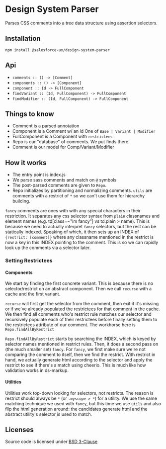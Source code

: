 # Design System Parser

Parses CSS comments into a tree data structure using assertion selectors.

## Installation

`npm install @salesforce-ux/design-system-parser`

## Api

  * `comments :: () -> [Comment]`
  * `components :: () -> [Component]`
  * `component :: Id -> FullComponent`
  * `findVariant :: (Id, FullComponent) -> FullComponent`
  * `findModifier :: (Id, FullComponent) -> FullComponent`

## Things to know
  * Comment is a parsed annotation
  * Component is a Comment w/ an id
    One of `Base | Variant | Modifier`
  * FullComponent is a Component with `restrictees`
  * Repo is our "database" of comments. We put finds there.
  * Comment is our model for Comp/Variant/Modifier

## How it works

  * The entry point is index.js
  * We parse sass comments and match on `@` symbols
  * The post-parsed comments are given to `Repo`.
  * Repo initializes by partitioning and normalizing comments. `utils` are comments with a restrict of `*` so we can't use them for hierarchy building.

  `fancy` comments are ones with with any special characters in their restriction. It separates any css selector syntax from `plain` classnames and element names (e.g. td[class=~"Im fancy"] vs td.plain > name). This is because we need to actually interpret `fancy` selectors, but the rest can be statically indexed. Speaking of which, it then sets up an INDEX of `{restrict: [comment]}` where any classname mentioned in the restrict is now a key in this INDEX pointing to the comment. This is so we can rapidly look up the comments via a selector later.

### Setting Restrictees

#### Components
We start by finding the first concrete variant. This is because there is no selector/restrict on an abstract component. Then we call `recurse` with a cache and the first variant.

`recurse` will first get the selector from the comment, then exit if it's missing or if we've already populated the restrictees for that comment in the cache. We then find all comments who's restrict rule matches our selector and recursively populate each of their restrictees before finally setting them to the restrictees attribute of our comment. The workhorse here is `Repo.findAllByRestrict`

`Repo.findAllByRestrict` starts by searching the INDEX, which is keyed by selector names mentioned in restrict rules. Then, it does a second pass on (the much smaller set) `fancy`. For `fancy`, we first make sure we're not comparing the comment to itself, then we find the restrict. With restrict in hand, we actually generate html according to the selector and apply the restrict to see if there's a match using cheerio. This is much like how validation works in ds-markup.


#### Utilities
Utilities work top-down looking for selectors, not restricts. The reason is restrict should always be `*` (or `.myscope > *`) for a utility. We use the same matching technique we used with `fancy`, but this time we use `utils` and also flip the html generation around: the candidates generate html and the abstract utility's selector is used to match.

## Licenses

Source code is licensed under [BSD 3-Clause](https://git.io/sfdc-license)

